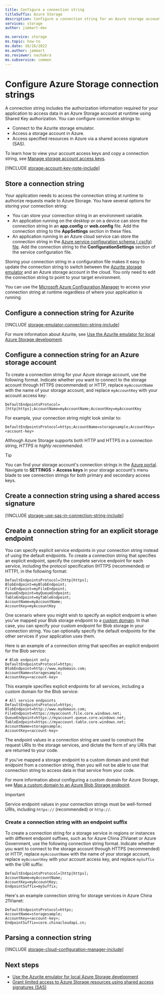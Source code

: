 ```yaml
---
title: Configure a connection string
titleSuffix: Azure Storage
description: Configure a connection string for an Azure storage account. A connection string contains the information needed to authorize access to a storage account from your application at runtime using Shared Key authorization.
services: storage
author: jimmart-dev

ms.service: storage
ms.topic: how-to
ms.date: 10/26/2022
ms.author: jammart
ms.reviewer: nachakra
ms.subservice: common
---
```


# Configure Azure Storage connection strings

A connection string includes the authorization information required for your application to access data in an Azure Storage account at runtime using Shared Key authorization. You can configure connection strings to:

- Connect to the Azurite storage emulator.
- Access a storage account in Azure.
- Access specified resources in Azure via a shared access signature (SAS).

To learn how to view your account access keys and copy a connection string, see [Manage storage account access keys](storage-account-keys-manage.md).

[!INCLUDE [storage-account-key-note-include](../../../includes/storage-account-key-note-include.md)]

## Store a connection string

Your application needs to access the connection string at runtime to authorize requests made to Azure Storage. You have several options for storing your connection string:

- You can store your connection string in an environment variable.
- An application running on the desktop or on a device can store the connection string in an **app.config** or **web.config** file. Add the connection string to the **AppSettings** section in these files.
- An application running in an Azure cloud service can store the connection string in the [Azure service configuration schema (.cscfg) file](/previous-versions/azure/reference/ee758710(v=azure.100)). Add the connection string to the **ConfigurationSettings** section of the service configuration file.

Storing your connection string in a configuration file makes it easy to update the connection string to switch between the [Azurite storage emulator](../common/storage-use-azurite.md) and an Azure storage account in the cloud. You only need to edit the connection string to point to your target environment.

You can use the [Microsoft Azure Configuration Manager](https://www.nuget.org/packages/Microsoft.Azure.ConfigurationManager/) to access your connection string at runtime regardless of where your application is running.

## Configure a connection string for Azurite

[!INCLUDE [storage-emulator-connection-string-include](../../../includes/storage-emulator-connection-string-include.md)]

For more information about Azurite, see [Use the Azurite emulator for local Azure Storage development](../common/storage-use-azurite.md).

## Configure a connection string for an Azure storage account

To create a connection string for your Azure storage account, use the following format. Indicate whether you want to connect to the storage account through HTTPS (recommended) or HTTP, replace `myAccountName` with the name of your storage account, and replace `myAccountKey` with your account access key:

`DefaultEndpointsProtocol=[http|https];AccountName=myAccountName;AccountKey=myAccountKey`

For example, your connection string might look similar to:

`DefaultEndpointsProtocol=https;AccountName=storagesample;AccountKey=<account-key>`

Although Azure Storage supports both HTTP and HTTPS in a connection string, *HTTPS is highly recommended*.

> [!TIP]
> You can find your storage account's connection strings in the [Azure portal](https://portal.azure.com). Navigate to **SETTINGS** > **Access keys** in your storage account's menu blade to see connection strings for both primary and secondary access keys.
>

## Create a connection string using a shared access signature

[!INCLUDE [storage-use-sas-in-connection-string-include](../../../includes/storage-use-sas-in-connection-string-include.md)]

## Create a connection string for an explicit storage endpoint

You can specify explicit service endpoints in your connection string instead of using the default endpoints. To create a connection string that specifies an explicit endpoint, specify the complete service endpoint for each service, including the protocol specification (HTTPS (recommended) or HTTP), in the following format:

```
DefaultEndpointsProtocol=[http|https];
BlobEndpoint=myBlobEndpoint;
FileEndpoint=myFileEndpoint;
QueueEndpoint=myQueueEndpoint;
TableEndpoint=myTableEndpoint;
AccountName=myAccountName;
AccountKey=myAccountKey
```

One scenario where you might wish to specify an explicit endpoint is when you've mapped your Blob storage endpoint to a [custom domain](../blobs/storage-custom-domain-name.md). In that case, you can specify your custom endpoint for Blob storage in your connection string. You can optionally specify the default endpoints for the other services if your application uses them.

Here is an example of a connection string that specifies an explicit endpoint for the Blob service:

```
# Blob endpoint only
DefaultEndpointsProtocol=https;
BlobEndpoint=http://www.mydomain.com;
AccountName=storagesample;
AccountKey=<account-key>
```

This example specifies explicit endpoints for all services, including a custom domain for the Blob service:

```
# All service endpoints
DefaultEndpointsProtocol=https;
BlobEndpoint=http://www.mydomain.com;
FileEndpoint=https://myaccount.file.core.windows.net;
QueueEndpoint=https://myaccount.queue.core.windows.net;
TableEndpoint=https://myaccount.table.core.windows.net;
AccountName=storagesample;
AccountKey=<account-key>
```

The endpoint values in a connection string are used to construct the request URIs to the storage services, and dictate the form of any URIs that are returned to your code.

If you've mapped a storage endpoint to a custom domain and omit that endpoint from a connection string, then you will not be able to use that connection string to access data in that service from your code.

For more information about configuring a custom domain for Azure Storage, see [Map a custom domain to an Azure Blob Storage endpoint](../blobs/storage-custom-domain-name.md).

> [!IMPORTANT]
> Service endpoint values in your connection strings must be well-formed URIs, including `https://` (recommended) or `http://`.

### Create a connection string with an endpoint suffix

To create a connection string for a storage service in regions or instances with different endpoint suffixes, such as for Azure China 21Vianet or Azure Government, use the following connection string format. Indicate whether you want to connect to the storage account through HTTPS (recommended) or HTTP, replace `myAccountName` with the name of your storage account, replace `myAccountKey` with your account access key, and replace `mySuffix` with the URI suffix:

```
DefaultEndpointsProtocol=[http|https];
AccountName=myAccountName;
AccountKey=myAccountKey;
EndpointSuffix=mySuffix;
```

Here's an example connection string for storage services in Azure China 21Vianet:

```
DefaultEndpointsProtocol=https;
AccountName=storagesample;
AccountKey=<account-key>;
EndpointSuffix=core.chinacloudapi.cn;
```

## Parsing a connection string

[!INCLUDE [storage-cloud-configuration-manager-include](../../../includes/storage-cloud-configuration-manager-include.md)]

## Next steps

- [Use the Azurite emulator for local Azure Storage development](storage-use-azurite.md)
- [Grant limited access to Azure Storage resources using shared access signatures (SAS)](storage-sas-overview.md)

